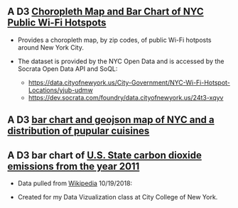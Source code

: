  ## A D3 [Choropleth Map and Bar Chart of NYC Public Wi-Fi Hotspots](https://ramonpetgrave64.github.io/visualizationclass/Wi-Fi-Map.html)
 
- Provides a choropleth map, by zip codes, of public Wi-Fi hotposts around New York City.

- The dataset is provided by the NYC Open Data and is accessed by the Socrata Open Data API and SoQL:
    - https://data.cityofnewyork.us/City-Government/NYC-Wi-Fi-Hotspot-Locations/yjub-udmw
    - https://dev.socrata.com/foundry/data.cityofnewyork.us/24t3-xqyv 

## A D3 [bar chart and geojson map of NYC and a distribution of pupular cuisines](https://ramonpetgrave64.github.io/visualizationclass/HW3%20-%20NYC%20Restaurants%20Map.html)

## A D3 bar chart of [U.S. State carbon dioxide emissions from the year 2011](https://ramonpetgrave64.github.io/visualizationclass/HW2%20-%20CO2%20Emissions.html)

 - Data pulled from [Wikipedia](https://en.wikipedia.org/wiki/List_of_U.S._states_by_carbon_dioxide_emissions) 10/19/2018:

 - Created for my Data Vizualization class at City College of New York.
